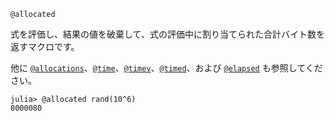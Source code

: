```
@allocated
```

式を評価し、結果の値を破棄して、式の評価中に割り当てられた合計バイト数を返すマクロです。

他に [`@allocations`](@ref)、[`@time`](@ref)、[`@timev`](@ref)、[`@timed`](@ref)、および [`@elapsed`](@ref) も参照してください。

```julia-repl
julia> @allocated rand(10^6)
8000080
```
